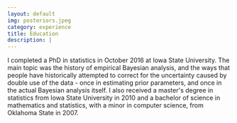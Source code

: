 ```yaml
---
layout: default
img: posteriors.jpeg
category: experience
title: Education
description: |
---
```

I completed a PhD in statistics in October 2016 at Iowa State University. The main topic was the history of empirical Bayesian analysis, and the ways that people have historically attempted to correct for the uncertainty caused by double use of the data - once in estimating prior parameters, and once in the actual Bayesian analysis itself. I also received a master's degree in statistics from Iowa State University in 2010 and a bachelor of science in mathematics and statistics, with a minor in computer science, from Oklahoma State in 2007.